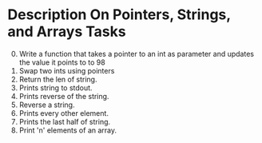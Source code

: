 
# Description On Pointers, Strings, and Arrays Tasks

0. Write a function that takes a pointer to an int as parameter and updates the value it points to to 98
1. Swap two ints using pointers
2. Return the len of string.
3. Prints string to stdout.
4. Prints reverse of the string.
5. Reverse a string.
6. Prints every other element.
7. Prints the last half of string.
8. Print 'n' elements of an array.
